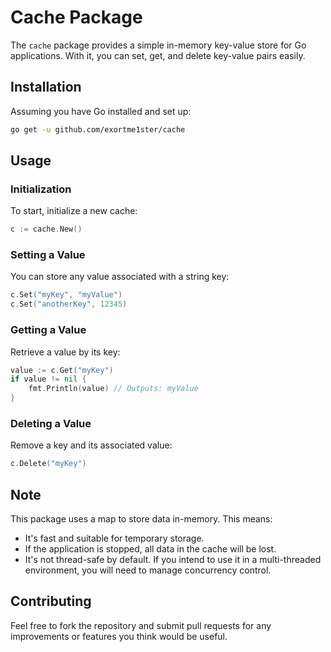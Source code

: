 # Cache Package

The `cache` package provides a simple in-memory key-value store for Go applications. With it, you can set, get, and delete key-value pairs easily.

## Installation

Assuming you have Go installed and set up:

```bash
go get -u github.com/exortme1ster/cache
```

## Usage

### Initialization

To start, initialize a new cache:

```go
c := cache.New()
```

### Setting a Value

You can store any value associated with a string key:

```go
c.Set("myKey", "myValue")
c.Set("anotherKey", 12345)
```

### Getting a Value

Retrieve a value by its key:

```go
value := c.Get("myKey")
if value != nil {
    fmt.Println(value) // Outputs: myValue
}
```

### Deleting a Value

Remove a key and its associated value:

```go
c.Delete("myKey")
```

## Note

This package uses a map to store data in-memory. This means:

- It's fast and suitable for temporary storage.
- If the application is stopped, all data in the cache will be lost.
- It's not thread-safe by default. If you intend to use it in a multi-threaded environment, you will need to manage concurrency control.

## Contributing

Feel free to fork the repository and submit pull requests for any improvements or features you think would be useful.